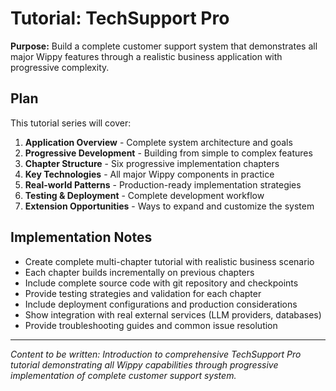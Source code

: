 # Tutorial: TechSupport Pro

<!-- Metadata -->
<!-- 
Topic: Complete Application Tutorial
Type: Tutorial Hub
Audience: Developers ready for comprehensive project
Estimated Reading Time: 10 minutes
Prerequisites: Core concepts and building applications knowledge
TOC: w.tree → techsupport-pro.md
-->

**Purpose:** Build a complete customer support system that demonstrates all major Wippy features through a realistic business application with progressive complexity.

## Plan

This tutorial series will cover:

1. **Application Overview** - Complete system architecture and goals
2. **Progressive Development** - Building from simple to complex features
3. **Chapter Structure** - Six progressive implementation chapters
4. **Key Technologies** - All major Wippy components in practice
5. **Real-world Patterns** - Production-ready implementation strategies
6. **Testing & Deployment** - Complete development workflow
7. **Extension Opportunities** - Ways to expand and customize the system

## Implementation Notes

- Create complete multi-chapter tutorial with realistic business scenario
- Each chapter builds incrementally on previous chapters
- Include complete source code with git repository and checkpoints
- Provide testing strategies and validation for each chapter
- Include deployment configurations and production considerations
- Show integration with real external services (LLM providers, databases)
- Provide troubleshooting guides and common issue resolution

---

*Content to be written: Introduction to comprehensive TechSupport Pro tutorial demonstrating all Wippy capabilities through progressive implementation of complete customer support system.*
